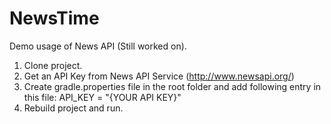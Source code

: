 # NewsTime
Demo usage of News API (Still worked on).


1. Clone project.
2. Get an API Key from News API Service (http://www.newsapi.org/)
3. Create gradle.properties file in the root folder and add following entry in this file: 
    API_KEY = "{YOUR API KEY}"
4. Rebuild project and run.
